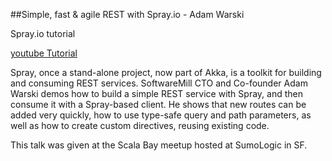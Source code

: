 ##Simple, fast & agile REST with Spray.io - Adam Warski

Spray.io tutorial

[youtube Tutorial](https://www.youtube.com/watch?v=XPuOlpWEvmw&t=0s&list=PLoh6s9OImd95EmPFedNIv1ROstqnCFfvj&index=41)

Spray, once a stand-alone project, now part of Akka, is a toolkit for building and consuming REST services. SoftwareMill CTO and Co-founder Adam Warski demos how to build a simple REST service with Spray, and then consume it with a Spray-based client. He shows that new routes can be added very quickly, how to use type-safe query and path parameters, as well as how to create custom directives, reusing existing code.

This talk was given at the Scala Bay meetup hosted at SumoLogic in SF.  
